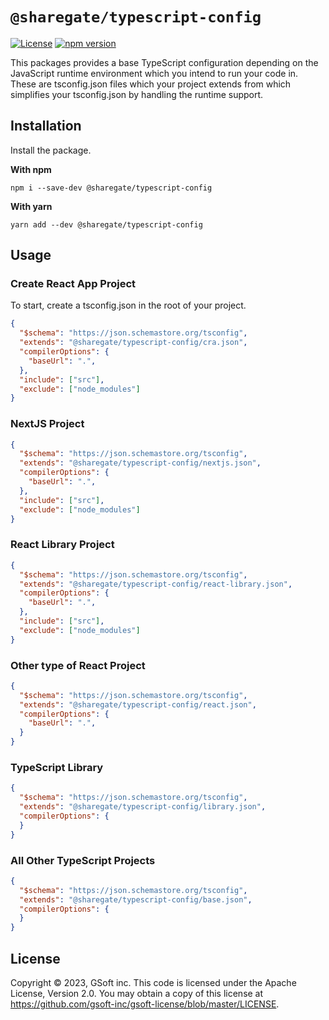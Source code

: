 # `@sharegate/typescript-config`

[![License](https://img.shields.io/badge/License-Apache_2.0-blue.svg)](../../LICENSE.md)
[![npm version](https://img.shields.io/npm/v/@sharegate/typescript-config)](https://www.npmjs.com/package/@sharegate/typescript-config)

This packages provides a base TypeScript configuration depending on the JavaScript runtime environment which you intend to run your code in. 
These are tsconfig.json files which your project extends from which simplifies your tsconfig.json by handling the runtime support.

## Installation

Install the package.

**With npm**
```shell
npm i --save-dev @sharegate/typescript-config
```

**With yarn**
```shell
yarn add --dev @sharegate/typescript-config
```

## Usage

### Create React App Project

To start, create a tsconfig.json in the root of your project.

```json
{
  "$schema": "https://json.schemastore.org/tsconfig",
  "extends": "@sharegate/typescript-config/cra.json",
  "compilerOptions": {
    "baseUrl": ".",
  },
  "include": ["src"],
  "exclude": ["node_modules"]
}
```

### NextJS Project

```json
{
  "$schema": "https://json.schemastore.org/tsconfig",
  "extends": "@sharegate/typescript-config/nextjs.json",
  "compilerOptions": {
    "baseUrl": ".",
  },
  "include": ["src"],
  "exclude": ["node_modules"]
}
```

### React Library Project

```json
{
  "$schema": "https://json.schemastore.org/tsconfig",
  "extends": "@sharegate/typescript-config/react-library.json",
  "compilerOptions": {
    "baseUrl": ".",
  },
  "include": ["src"],
  "exclude": ["node_modules"]
}
```

### Other type of React Project

```json
{
  "$schema": "https://json.schemastore.org/tsconfig",
  "extends": "@sharegate/typescript-config/react.json",
  "compilerOptions": {
    "baseUrl": ".",
  }
}
```

### TypeScript Library

```json
{
  "$schema": "https://json.schemastore.org/tsconfig",
  "extends": "@sharegate/typescript-config/library.json",
  "compilerOptions": {
  }
}
```

### All Other TypeScript Projects

```json
{
  "$schema": "https://json.schemastore.org/tsconfig",
  "extends": "@sharegate/typescript-config/base.json",
  "compilerOptions": {
  }
}
```

## License

Copyright © 2023, GSoft inc. This code is licensed under the Apache License, Version 2.0. You may obtain a copy of this license at https://github.com/gsoft-inc/gsoft-license/blob/master/LICENSE.